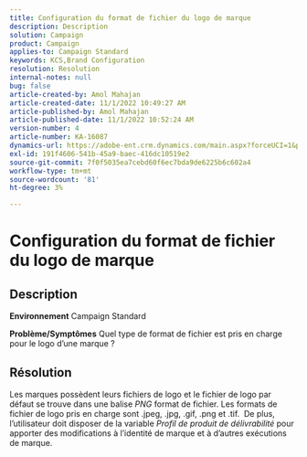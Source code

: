 ```yaml
---
title: Configuration du format de fichier du logo de marque
description: Description
solution: Campaign
product: Campaign
applies-to: Campaign Standard
keywords: KCS,Brand Configuration
resolution: Resolution
internal-notes: null
bug: false
article-created-by: Amol Mahajan
article-created-date: 11/1/2022 10:49:27 AM
article-published-by: Amol Mahajan
article-published-date: 11/1/2022 10:52:24 AM
version-number: 4
article-number: KA-16087
dynamics-url: https://adobe-ent.crm.dynamics.com/main.aspx?forceUCI=1&pagetype=entityrecord&etn=knowledgearticle&id=37eab4d6-d259-ed11-9561-6045bd006a22
exl-id: 191f4606-541b-45a9-baec-416dc10519e2
source-git-commit: 7f0f5035ea7cebd60f6ec7bda9de6225b6c602a4
workflow-type: tm+mt
source-wordcount: '81'
ht-degree: 3%

---
```


# Configuration du format de fichier du logo de marque

## Description

<b>Environnement</b>
Campaign Standard


<b>Problème/Symptômes</b>
Quel type de format de fichier est pris en charge pour le logo d’une marque ?


## Résolution


Les marques possèdent leurs fichiers de logo et le fichier de logo par défaut se trouve dans une balise *PNG* format de fichier. Les formats de fichier de logo pris en charge sont .jpeg, .jpg, .gif, .png et .tif.  De plus, l’utilisateur doit disposer de la variable *Profil de produit de délivrabilité* pour apporter des modifications à l’identité de marque et à d’autres exécutions de marque.
